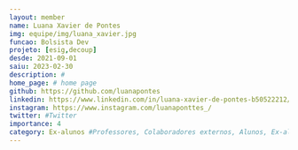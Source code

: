 ```yaml
---
layout: member
name: Luana Xavier de Pontes
img: equipe/img/luana_xavier.jpg
funcao: Bolsista Dev
projeto: [esig,decoup]
desde: 2021-09-01
saiu: 2023-02-30
description: #
home_page: # home page
github: https://github.com/luanapontes
linkedin: https://www.linkedin.com/in/luana-xavier-de-pontes-b50522212/
instagram: https://www.instagram.com/luanaponttes_/
twitter: #Twitter
importance: 4
category: Ex-alunos #Professores, Colaboradores externos, Alunos, Ex-alunos
---
```

